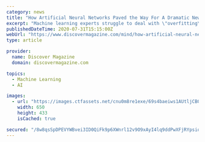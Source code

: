 ```yaml
---
category: news
title: "How Artificial Neural Networks Paved the Way For A Dramatic New Theory of Dreams"
excerpt: "Machine learning experts struggle to deal with \"overfitting\" in neural networks. Evolution solved it with dreams, says new theory."
publishedDateTime: 2020-07-31T15:15:00Z
webUrl: "https://www.discovermagazine.com/mind/how-artificial-neural-networks-paved-the-way-for-a-dramatic-new-theory-of"
type: article

provider:
  name: Discover Magazine
  domain: discovermagazine.com

topics:
  - Machine Learning
  - AI

images:
  - url: "https://images.ctfassets.net/cnu0m8re1exe/69s4baeiws1AUtljCB0OVF/ee3650537550ae64aaef7cc3d00bff98/shutterstock_498959041.jpg?w=650&h=433&fit=fill"
    width: 650
    height: 433
    isCached: true

secured: "/8w8qsSpDPEVYWBvei3ID0QiFk9p6XWnrl12v9O9xAyI4lq9ddPwXFjRYpsiq3ZRb2uNAravbrEbFXei8ZABS16nPgM9TOEYaU/Oy3mqADCbHFjpPRHLqSXqCjaFE+QchP0whF4VHH4lhdxbEILxNFK/v6XolcdCZOuv8Ffo4j1xfZnWXC3yxgxkkywGtz19xw0IJpkXOuI+vua1Sdz6uTFuv6pc5fTiK5XgS+gkBLPdshpjF1ZZCV/iy9G/AMhqVSQdi3GiCm0eTgKgbUQ6S/l9YZUzHvOIRTZ6XnSeaLEM3i9D45CWVawwfFVKzS9XdeXnqbL7wMeHf6VuWB5l8g==;+N8OAcezDy1mg0re1hcOjA=="
---
```


